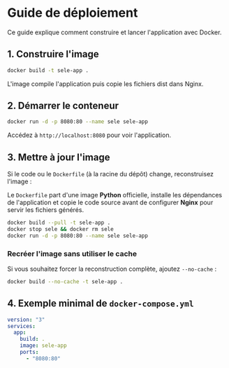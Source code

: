 # Guide de déploiement

Ce guide explique comment construire et lancer l'application avec Docker.

## 1. Construire l'image

```bash
docker build -t sele-app .
```

L'image compile l'application puis copie les fichiers dist dans Nginx.

## 2. Démarrer le conteneur

```bash
docker run -d -p 8080:80 --name sele sele-app
```

Accédez à `http://localhost:8080` pour voir l'application.

## 3. Mettre à jour l'image

Si le code ou le `Dockerfile` (à la racine du dépôt) change, reconstruisez l'image :

Le `Dockerfile` part d'une image **Python** officielle, installe les dépendances
de l'application et copie le code source avant de configurer **Nginx** pour
servir les fichiers générés.

```bash
docker build --pull -t sele-app .
docker stop sele && docker rm sele
docker run -d -p 8080:80 --name sele sele-app
```

### Recréer l'image sans utiliser le cache

Si vous souhaitez forcer la reconstruction complète, ajoutez `--no-cache` :

```bash
docker build --no-cache -t sele-app .
```

## 4. Exemple minimal de `docker-compose.yml`

```yaml
version: "3"
services:
  app:
    build: .
    image: sele-app
    ports:
      - "8080:80"
```
